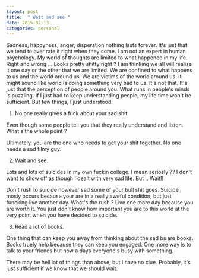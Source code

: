 ```yaml
---
layout: post
title:  " Wait and see "
date: 2015-02-13
categories: personal
---
```


Sadness, happyness, anger, disperation nothing lasts forever. It's just that we tend to over rate it right when they come. I am not an expert in human psychology. My world of thoughts are limited to what happened in my life. 
Right and wrong ...
Looks pretty shitty right ?
I am thinking we all will realize it one day or the other that we are limited. We are confined to what happens to us and the world around us. We are victims of the world around us. It might sound like world is doing something very bad to us. It's not that. It's just that the perception of people around you. What runs in people's minds is puzzling. If I just had to keep understanding people, my life time won't be sufficient. But few things, I just understood. 

1. No one really gives a fuck about your sad shit.

Even though some people tell you that they really understand and listen. What's the whole point ?

Ultimately, you are the one who needs to get your shit together. No one needs a sad filmy guy.

2. Wait and see.

Lots and lots of suicides in my own fuckin college. I mean seriosly ?? I don't want to show off as though I dealt with very sad life. But .. Wait!! 

Don't rush to suicide however sad some of your bull shit goes. 
Suicide mosly occurs because your are in a really aweful condition, but just funcking live another day. What's the rush ?
Live one more day because you are worth it. You just don't know how important you are to this world at the very point when you have decided to suicide.

3. Read a lot of books.

One thing that can keep you away from thinking about the sad bs are books. Books truely help because they can keep you engaged. One more way is to talk to your friends but now a days everyone's busy with something.

There may be hell lot of things than above, but I have no clue. Probably, it's just sufficient if we know that we should wait.

